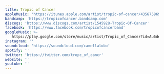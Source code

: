 ```yaml
---
title: Tropic of Cancer
appleMusic: 'https://itunes.apple.com/artist/tropic-of-cancer/435675869'
bandcamp: 'https://tropicofcancer.bandcamp.com'
discogs: 'https://www.discogs.com/artist/1545928-Tropic-Of-Cancer'
facebook: 'https://www.facebook.com/tropicofcancerband'
googleMusic: >-
   https://play.google.com/store/music/artist/Tropic_of_Cancer?id=Au6deqykg42ny44wusmqfqmlrii
instagram: ''
soundcloud: 'https://soundcloud.com/camellalobo'
spotify: ''
twitter: 'https://twitter.com/tropc_of_cancr'
website: ''
youtube: ''
---
```

